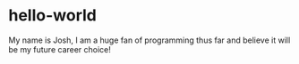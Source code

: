 # hello-world
My name is Josh, I am a huge fan of programming thus far and believe it will be my future career choice!

